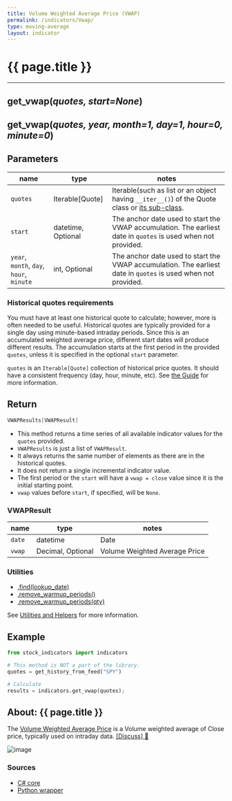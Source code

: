 ```yaml
---
title: Volume Weighted Average Price (VWAP)
permalink: /indicators/Vwap/
type: moving-average
layout: indicator
---
```


# {{ page.title }}
<hr>

## **get_vwap**(*quotes, start=None*)

## **get_vwap**(*quotes, year, month=1, day=1, hour=0, minute=0*)

## Parameters

| name | type | notes
| -- |-- |--
| `quotes` | Iterable[Quote] | Iterable(such as list or an object having `__iter__()`) of the Quote class or [its sub-class]({{site.baseurl}}/guide/#using-custom-quote-classes).
| `start` | datetime, Optional | The anchor date used to start the VWAP accumulation.  The earliest date in `quotes` is used when not provided.
| `year`, `month`, `day`, `hour`, `minute`| int, Optional | The anchor date used to start the VWAP accumulation.  The earliest date in `quotes` is used when not provided.

### Historical quotes requirements

You must have at least one historical quote to calculate; however, more is often needed to be useful.  Historical quotes are typically provided for a single day using minute-based intraday periods.  Since this is an accumulated weighted average price, different start dates will produce different results.  The accumulation starts at the first period in the provided `quotes`, unless it is specified in the optional `start` parameter.

`quotes` is an `Iterable[Quote]` collection of historical price quotes.  It should have a consistent frequency (day, hour, minute, etc).  See [the Guide]({{site.baseurl}}/guide/#historical-quotes) for more information.

## Return

```csharp
VWAPResults[VWAPResult]
```

- This method returns a time series of all available indicator values for the `quotes` provided.
- `VWAPResults` is just a list of `VWAPResult`.
- It always returns the same number of elements as there are in the historical quotes.
- It does not return a single incremental indicator value.
- The first period or the `start` will have a `vwap = close` value since it is the initial starting point.
- `vwap` values before `start`, if specified, will be `None`.

### VWAPResult

| name | type | notes
| -- |-- |--
| `date` | datetime | Date
| `vwap` | Decimal, Optional | Volume Weighted Average Price

### Utilities

- [.find(lookup_date)]({{site.baseurl}}/utilities#find-indicator-result-by-date)
- [.remove_warmup_periods()]({{site.baseurl}}/utilities#remove-warmup-periods)
- [.remove_warmup_periods(qty)]({{site.baseurl}}/utilities#remove-warmup-periods)

See [Utilities and Helpers]({{site.baseurl}}/utilities#utilities-for-indicator-results) for more information.

## Example

```python
from stock_indicators import indicators

# This method is NOT a part of the library.
quotes = get_history_from_feed("SPY")

# Calculate
results = indicators.get_vwap(quotes);
```

## About: {{ page.title }}

The [Volume Weighted Average Price](https://en.wikipedia.org/wiki/Volume-weighted_average_price) is a Volume weighted average of Close price, typically used on intraday data.
[[Discuss] :speech_balloon:]({{site.github.base_repository_url}}/discussions/310 "Community discussion about this indicator")

![image]({{site.baseurl}}/assets/charts/Vwap.png)

### Sources

- [C# core]({{site.base_sourceurl}}/s-z/Vwap/Vwap.cs)
- [Python wrapper]({{site.sourceurl}}/vwap.py)
